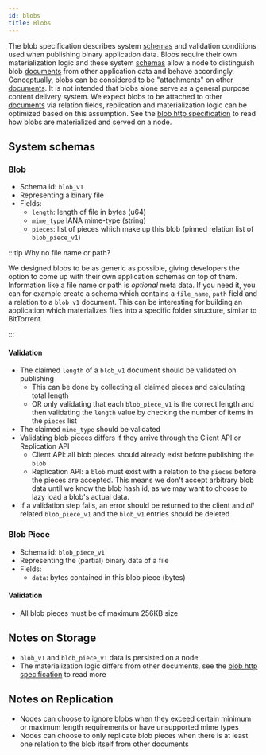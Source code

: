 ```yaml
---
id: blobs
title: Blobs
---
```


The blob specification describes system [schemas][schemas] and validation conditions used when publishing binary application data. Blobs require their own materialization logic and these system [schemas][schemas] allow a node to distinguish blob [documents][documents] from other application data and behave accordingly. Conceptually, blobs can be considered to be "attachments" on other [documents][documents]. It is not intended that blobs alone serve as a general purpose content delivery system. We expect blobs to be attached to other [documents][documents] via relation fields, replication and materialization logic can be optimized based on this assumption. See the [blob http specification][blob-http] to read how blobs are materialized and served on a node.

## System schemas

### Blob

- Schema id: `blob_v1`
- Representing a binary file
- Fields:
    - `length`: length of file in bytes (u64)
    - `mime_type` IANA mime-type (string)
    - `pieces`: list of pieces which make up this blob (pinned relation list of `blob_piece_v1`)

:::tip Why no file name or path?

We designed blobs to be as generic as possible, giving developers the option to come up with their own application schemas on top of them. Information like a file name or path is _optional_ meta data. If you need it, you can for example create a schema which contains a `file_name`, `path` field and a relation to a `blob_v1` document. This can be interesting for building an application which materializes files into a specific folder structure, similar to BitTorrent.

:::

#### Validation

- The claimed `length` of a `blob_v1` document should be validated on publishing
    - This can be done by collecting all claimed pieces and calculating total length
    - OR only validating that each `blob_piece_v1` is the correct length and then validating the `length` value by checking the number of items in the `pieces` list
- The claimed `mime_type` should be validated
- Validating blob pieces differs if they arrive through the Client API or Replication API
    - Client API: all blob pieces should already exist before publishing the `blob`
    - Replication API: a `blob` must exist with a relation to the `pieces` before the pieces are accepted. This means we don't accept arbitrary blob data until we know the blob hash id, as we may want to choose to lazy load a blob's actual data.
- If a validation step fails, an error should be returned to the client and _all_ related `blob_piece_v1` and the `blob_v1` entries should be deleted

### Blob Piece

- Schema id: `blob_piece_v1`
- Representing the (partial) binary data of a file
- Fields:
    - `data`: bytes contained in this blob piece (bytes)

#### Validation

- All blob pieces must be of maximum 256KB size

## Notes on Storage

- `blob_v1` and `blob_piece_v1` data is persisted on a node
- The materialization logic differs from other documents, see the [blob http specification][blob-http] to read more

## Notes on Replication

- Nodes can choose to ignore blobs when they exceed certain minimum or maximum length requirements or have unsupported mime types
- Nodes can choose to only replicate blob pieces when there is at least one relation to the blob itself from other documents

[schemas]: /specification/data-types/schemas
[documents]: /specification/data-types/documents
[blob-http]: /specification/APIs/blob-http
